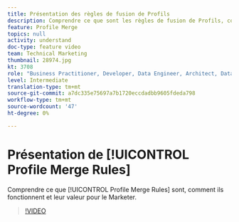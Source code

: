 ```yaml
---
title: Présentation des règles de fusion de Profils
description: Comprendre ce que sont les règles de fusion de Profils, comment elles fonctionnent et leur valeur pour le spécialiste du marketing.
feature: Profile Merge
topics: null
activity: understand
doc-type: feature video
team: Technical Marketing
thumbnail: 28974.jpg
kt: 3708
role: "Business Practitioner, Developer, Data Engineer, Architect, Data Architect, Administrator, Leader"
level: Intermediate
translation-type: tm+mt
source-git-commit: a7dc335e75697a7b1720eccdadbb9605fdeda798
workflow-type: tm+mt
source-wordcount: '47'
ht-degree: 0%

---
```



# Présentation de [!UICONTROL Profile Merge Rules]

Comprendre ce que [!UICONTROL Profile Merge Rules] sont, comment ils fonctionnent et leur valeur pour le Marketer.

>[!VIDEO](https://video.tv.adobe.com/v/28974/?quality=12)
